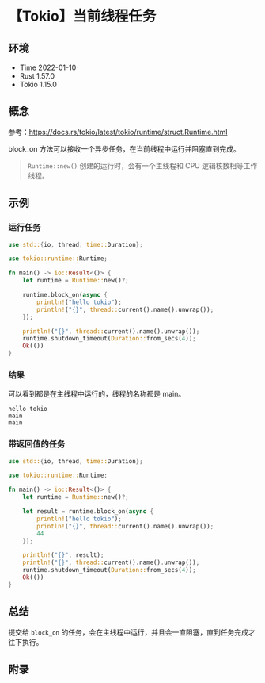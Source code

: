 # 【Tokio】当前线程任务

## 环境

- Time 2022-01-10
- Rust 1.57.0
- Tokio 1.15.0

## 概念

参考：<https://docs.rs/tokio/latest/tokio/runtime/struct.Runtime.html>  

block_on 方法可以接收一个异步任务，在当前线程中运行并阻塞直到完成。

> `Runtime::new()` 创建的运行时，会有一个主线程和 CPU 逻辑核数相等工作线程。

## 示例

### 运行任务

```rust
use std::{io, thread, time::Duration};

use tokio::runtime::Runtime;

fn main() -> io::Result<()> {
    let runtime = Runtime::new()?;

    runtime.block_on(async {
        println!("hello tokio");
        println!("{}", thread::current().name().unwrap());
    });

    println!("{}", thread::current().name().unwrap());
    runtime.shutdown_timeout(Duration::from_secs(4));
    Ok(())
}
```

### 结果

可以看到都是在主线程中运行的，线程的名称都是 main。

```text
hello tokio
main
main
```

### 带返回值的任务

```rust
use std::{io, thread, time::Duration};

use tokio::runtime::Runtime;

fn main() -> io::Result<()> {
    let runtime = Runtime::new()?;

    let result = runtime.block_on(async {
        println!("hello tokio");
        println!("{}", thread::current().name().unwrap());
        44
    });

    println!("{}", result);
    println!("{}", thread::current().name().unwrap());
    runtime.shutdown_timeout(Duration::from_secs(4));
    Ok(())
}
```

## 总结

提交给 `block_on` 的任务，会在主线程中运行，并且会一直阻塞，直到任务完成才往下执行。

## 附录
